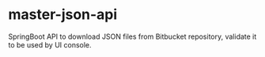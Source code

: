 # master-json-api
SpringBoot API to download JSON files from Bitbucket repository, validate it to be used by UI console.

